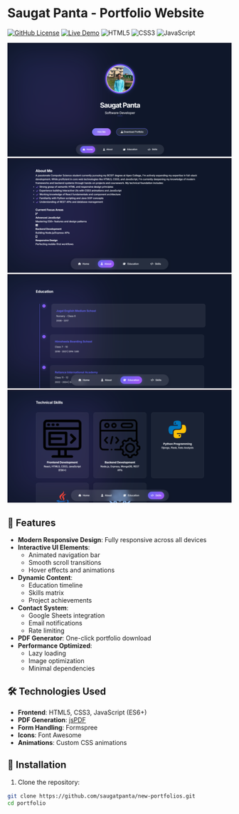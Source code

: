# Saugat Panta - Portfolio Website

[![GitHub License](https://img.shields.io/badge/license-MIT-blue.svg)](https://opensource.org/licenses/MIT)
[![Live Demo](https://img.shields.io/badge/demo-live-brightgreen)](https://yourusername.github.io/portfolio)
![HTML5](https://img.shields.io/badge/html5-%23E34F26.svg?style=flat&logo=html5&logoColor=white)
![CSS3](https://img.shields.io/badge/css3-%231572B6.svg?style=flat&logo=css3&logoColor=white)
![JavaScript](https://img.shields.io/badge/javascript-%23323330.svg?style=flat&logo=javascript&logoColor=%23F7DF1E)

![Portfolio Screenshot](./assets/images/screenshot.png)
![Portfolio Screenshot](./assets/images/screenshot1.png)
![Portfolio Screenshot](./assets/images/screenshot2.png)
![Portfolio Screenshot](./assets/images/screenshot3.png)

## 🌟 Features

- **Modern Responsive Design**: Fully responsive across all devices
- **Interactive UI Elements**:
  - Animated navigation bar
  - Smooth scroll transitions
  - Hover effects and animations
- **Dynamic Content**:
  - Education timeline
  - Skills matrix
  - Project achievements
- **Contact System**:
  - Google Sheets integration
  - Email notifications
  - Rate limiting
- **PDF Generator**: One-click portfolio download
- **Performance Optimized**:
  - Lazy loading
  - Image optimization
  - Minimal dependencies

## 🛠 Technologies Used

- **Frontend**: HTML5, CSS3, JavaScript (ES6+)
- **PDF Generation**: [jsPDF](https://parall.ax/products/jspdf)
- **Form Handling**: Formspree
- **Icons**: Font Awesome
- **Animations**: Custom CSS animations

## 🚀 Installation

1. Clone the repository:
```bash
git clone https://github.com/saugatpanta/new-portfolios.git
cd portfolio


